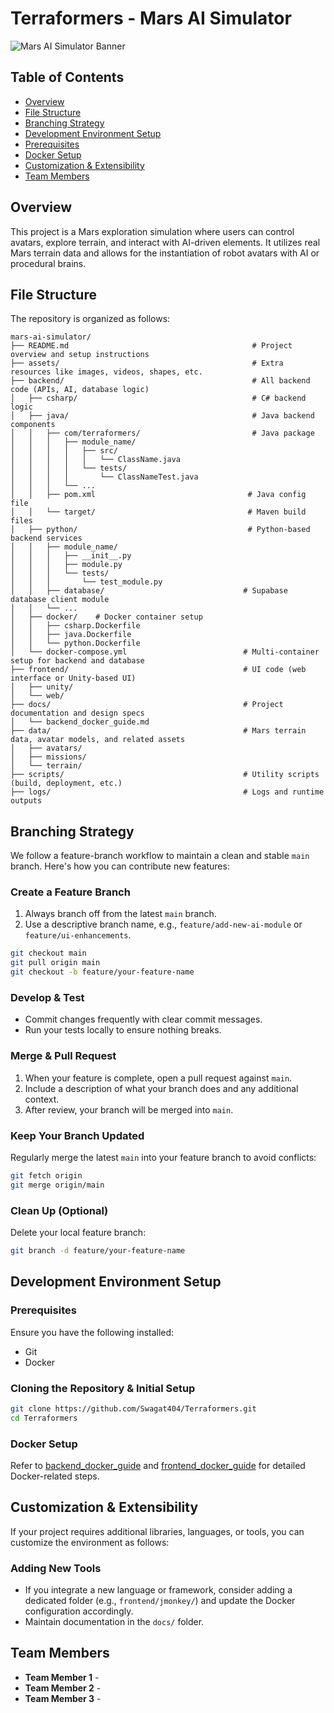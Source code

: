 # Terraformers - Mars AI Simulator

![Mars AI Simulator Banner](./assets/images/logo.png)

## Table of Contents
- [Overview](#overview)
- [File Structure](#file-structure)
- [Branching Strategy](#branching-strategy)
- [Development Environment Setup](#development-environment-setup)
- [Prerequisites](#prerequisites)
- [Docker Setup](#docker-setup)
- [Customization & Extensibility](#customization--extensibility)
- [Team Members](#team-members)

## Overview
This project is a Mars exploration simulation where users can control avatars, explore terrain, and interact with AI-driven elements. It utilizes real Mars terrain data and allows for the instantiation of robot avatars with AI or procedural brains.

## File Structure
The repository is organized as follows:

```
mars-ai-simulator/
├── README.md                                         # Project overview and setup instructions
├── assets/                                           # Extra resources like images, videos, shapes, etc.
├── backend/                                          # All backend code (APIs, AI, database logic)
│   ├── csharp/                                       # C# backend logic
│   ├── java/                                         # Java backend components
│   │   ├── com/terraformers/                         # Java package
│   │   │   ├── module_name/
│   │   │   │   ├── src/
│   │   │   │   │   └── ClassName.java
│   │   │   │   └── tests/
│   │   │   │       └── ClassNameTest.java
│   │   │   └── ...
│   │   ├── pom.xml                                  # Java config file
│   │   └── target/                                  # Maven build files
│   ├── python/                                      # Python-based backend services
│   │   ├── module_name/
│   │   │   ├── __init__.py
│   │   │   ├── module.py
│   │   │   └── tests/
│   │   │       └── test_module.py
│   │   ├── database/                               # Supabase database client module
│   │   └── ...
│   ├── docker/    # Docker container setup
│   │   ├── csharp.Dockerfile
│   │   ├── java.Dockerfile
│   │   └── python.Dockerfile
│   └── docker-compose.yml                          # Multi-container setup for backend and database
├── frontend/                                       # UI code (web interface or Unity-based UI)
│   ├── unity/
│   └── web/
├── docs/                                           # Project documentation and design specs
│   └── backend_docker_guide.md
├── data/                                           # Mars terrain data, avatar models, and related assets
│   ├── avatars/
│   ├── missions/
│   └── terrain/
├── scripts/                                        # Utility scripts (build, deployment, etc.)
├── logs/                                           # Logs and runtime outputs
```

## Branching Strategy
We follow a feature-branch workflow to maintain a clean and stable `main` branch. Here's how you can contribute new features:

### Create a Feature Branch
1. Always branch off from the latest `main` branch.
2. Use a descriptive branch name, e.g., `feature/add-new-ai-module` or `feature/ui-enhancements`.

```bash
git checkout main
git pull origin main
git checkout -b feature/your-feature-name
```

### Develop & Test
- Commit changes frequently with clear commit messages.
- Run your tests locally to ensure nothing breaks.

### Merge & Pull Request
1. When your feature is complete, open a pull request against `main`.
2. Include a description of what your branch does and any additional context.
3. After review, your branch will be merged into `main`.

### Keep Your Branch Updated
Regularly merge the latest `main` into your feature branch to avoid conflicts:

```bash
git fetch origin
git merge origin/main
```

### Clean Up (Optional)
Delete your local feature branch:

```bash
git branch -d feature/your-feature-name
```

## Development Environment Setup
### Prerequisites
Ensure you have the following installed:
- Git
- Docker

### Cloning the Repository & Initial Setup
```bash
git clone https://github.com/Swagat404/Terraformers.git
cd Terraformers
```

### Docker Setup
Refer to [backend_docker_guide](docs/backend_docker_guide.md) and [frontend_docker_guide](docs/frontend_docker_guide.md) for detailed Docker-related steps.


## Customization & Extensibility
If your project requires additional libraries, languages, or tools, you can customize the environment as follows:

### Adding New Tools
- If you integrate a new language or framework, consider adding a dedicated folder (e.g., `frontend/jmonkey/`) and update the Docker configuration accordingly.
- Maintain documentation in the `docs/` folder.

## Team Members
- **Team Member 1** - 
- **Team Member 2** - 
- **Team Member 3** - 

